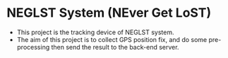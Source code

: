 NEGLST System (NEver Get LoST)
================================
* This project is the tracking device of NEGLST system.
* The aim of this project is to collect GPS position fix,
 and do some pre-processing then send the result to the back-end server.

